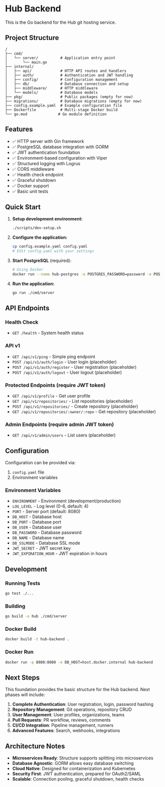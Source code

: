 # Hub Backend

This is the Go backend for the Hub git hosting service.

## Project Structure

```
/
├── cmd/
│   └── server/          # Application entry point
│       └── main.go
├── internal/
│   ├── api/             # HTTP API routes and handlers
│   ├── auth/            # Authentication and JWT handling
│   ├── config/          # Configuration management
│   ├── db/              # Database connection and setup
│   ├── middleware/      # HTTP middleware
│   └── models/          # Database models
├── pkg/                 # Public packages (empty for now)
├── migrations/          # Database migrations (empty for now)
├── config.example.yaml  # Example configuration file
├── Dockerfile           # Multi-stage Docker build
└── go.mod              # Go module definition
```

## Features

- ✅ HTTP server with Gin framework
- ✅ PostgreSQL database integration with GORM
- ✅ JWT authentication foundation
- ✅ Environment-based configuration with Viper
- ✅ Structured logging with Logrus
- ✅ CORS middleware
- ✅ Health check endpoint
- ✅ Graceful shutdown
- ✅ Docker support
- ✅ Basic unit tests

## Quick Start

1. **Setup development environment:**
   ```bash
   ./scripts/dev-setup.sh
   ```

2. **Configure the application:**
   ```bash
   cp config.example.yaml config.yaml
   # Edit config.yaml with your settings
   ```

3. **Start PostgreSQL** (required):
   ```bash
   # Using Docker
   docker run --name hub-postgres -e POSTGRES_PASSWORD=password -e POSTGRES_USER=hub -e POSTGRES_DB=hub -p 5432:5432 -d postgres:15
   ```

4. **Run the application:**
   ```bash
   go run ./cmd/server
   ```

## API Endpoints

### Health Check
- `GET /health` - System health status

### API v1
- `GET /api/v1/ping` - Simple ping endpoint
- `POST /api/v1/auth/login` - User login (placeholder)
- `POST /api/v1/auth/register` - User registration (placeholder)
- `POST /api/v1/auth/logout` - User logout (placeholder)

### Protected Endpoints (require JWT token)
- `GET /api/v1/profile` - Get user profile
- `GET /api/v1/repositories/` - List repositories (placeholder)
- `POST /api/v1/repositories/` - Create repository (placeholder)
- `GET /api/v1/repositories/:owner/:repo` - Get repository (placeholder)

### Admin Endpoints (require admin JWT token)
- `GET /api/v1/admin/users` - List users (placeholder)

## Configuration

Configuration can be provided via:
1. `config.yaml` file
2. Environment variables

### Environment Variables

- `ENVIRONMENT` - Environment (development/production)
- `LOG_LEVEL` - Log level (0-6, default: 4)
- `PORT` - Server port (default: 8080)
- `DB_HOST` - Database host
- `DB_PORT` - Database port
- `DB_USER` - Database user
- `DB_PASSWORD` - Database password
- `DB_NAME` - Database name
- `DB_SSLMODE` - Database SSL mode
- `JWT_SECRET` - JWT secret key
- `JWT_EXPIRATION_HOUR` - JWT expiration in hours

## Development

### Running Tests
```bash
go test ./...
```

### Building
```bash
go build -o hub ./cmd/server
```

### Docker Build
```bash
docker build -t hub-backend .
```

### Docker Run
```bash
docker run -p 8080:8080 -e DB_HOST=host.docker.internal hub-backend
```

## Next Steps

This foundation provides the basic structure for the Hub backend. Next phases will include:

1. **Complete Authentication**: User registration, login, password hashing
2. **Repository Management**: Git operations, repository CRUD
3. **User Management**: User profiles, organizations, teams
4. **Pull Requests**: PR workflow, reviews, comments
5. **CI/CD Integration**: Pipeline management, runners
6. **Advanced Features**: Search, webhooks, integrations

## Architecture Notes

- **Microservices Ready**: Structure supports splitting into microservices
- **Database Agnostic**: GORM allows easy database switching
- **Cloud Native**: Designed for containerization and Kubernetes
- **Security First**: JWT authentication, prepared for OAuth2/SAML
- **Scalable**: Connection pooling, graceful shutdown, health checks